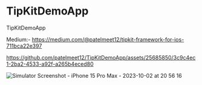 # TipKitDemoApp
TipKitDemoApp

Medium:- https://medium.com/@patelmeet12/tipkit-framework-for-ios-711bca22e397

https://github.com/patelmeet12/TipKitDemoApp/assets/25685850/3c9c4ec1-2ba2-4533-a92f-a265b4eced80

![Simulator Screenshot - iPhone 15 Pro Max - 2023-10-02 at 20 56 16](https://github.com/patelmeet12/TipKitDemoApp/assets/25685850/3c9c4ec1-2ba2-4533-a92f-a265b4eced80)

